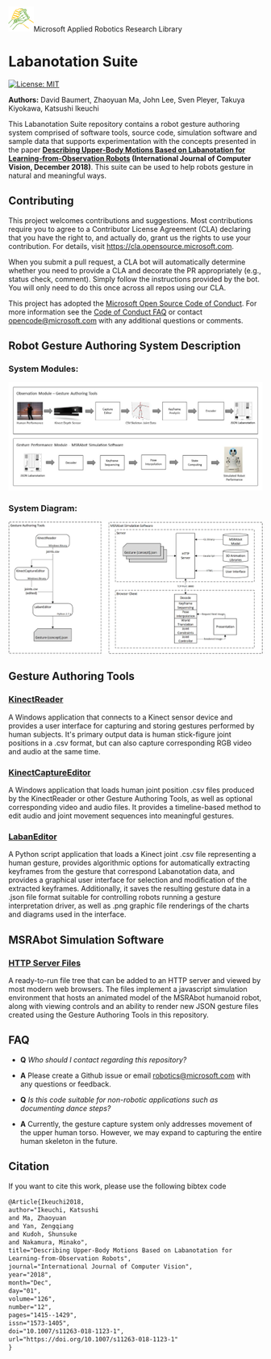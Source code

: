 ![MARR_logo.png](/docs/MARR_logo.png)Microsoft Applied Robotics Research Library
# **Labanotation Suite**

[![License: MIT](https://img.shields.io/badge/License-MIT-yellow.svg)](https://opensource.org/licenses/MIT)  

**Authors:** David Baumert, Zhaoyuan Ma, John Lee, Sven Pleyer, Takuya Kiyokawa, Katsushi Ikeuchi

This Labanotation Suite repository contains a robot gesture authoring system comprised of software tools, source code, simulation software and sample data that supports experimentation with the concepts presented in the paper **[Describing Upper-Body Motions Based on Labanotation for Learning-from-Observation Robots](https://link.springer.com/article/10.1007%2Fs11263-018-1123-1) (International Journal of Computer Vision, December 2018)**. This suite can be used to help robots gesture in natural and meaningful ways.

## Contributing
This project welcomes contributions and suggestions.  Most contributions require you to agree to a
Contributor License Agreement (CLA) declaring that you have the right to, and actually do, grant us
the rights to use your contribution. For details, visit https://cla.opensource.microsoft.com.

When you submit a pull request, a CLA bot will automatically determine whether you need to provide
a CLA and decorate the PR appropriately (e.g., status check, comment). Simply follow the instructions
provided by the bot. You will only need to do this once across all repos using our CLA.

This project has adopted the [Microsoft Open Source Code of Conduct](https://opensource.microsoft.com/codeofconduct/).
For more information see the [Code of Conduct FAQ](https://opensource.microsoft.com/codeofconduct/faq/) or
contact [opencode@microsoft.com](mailto:opencode@microsoft.com) with any additional questions or comments.

## Robot Gesture Authoring System Description
### System Modules:
 ![LabanSuite_Modules.jpg](/docs/LabanSuite_Modules.jpg)

### System Diagram:
 ![LabanSuite_BlockDiagram.jpg](/docs/LabanSuite_BlockDiagram.jpg)

## Gesture Authoring Tools
### [KinectReader](GestureAuthoringTools/KinectReader/README.md)
A Windows application that connects to a Kinect sensor device and provides a user interface for capturing and storing gestures performed by human subjects. It's primary output data is human stick-figure joint positions in a .csv format, but can also capture corresponding RGB video and audio at the same time.

### [KinectCaptureEditor](GestureAuthoringTools/KinectCaptureEditor/README.md)
A Windows application that loads human joint position .csv files produced by the KinectReader or other Gesture Authoring Tools, as well as optional corresponding video and audio files. It provides a timeline-based method to edit audio and joint movement sequences into meaningful gestures.

### [LabanEditor](/GestureAuthoringTools/LabanEditor/README.md)
A Python script application that loads a Kinect joint .csv file representing a human gesture, provides algorithmic options for automatically extracting keyframes from the gesture that correspond Labanotation data, and provides a graphical user interface for selection and modification of the extracted keyframes. Additionally, it saves the resulting gesture data in a .json file format suitable for controlling robots running a gesture interpretation driver, as well as .png graphic file renderings of the charts and diagrams used in the interface.

## MSRAbot Simulation Software

### [HTTP Server Files](MSRAbotSimulation/)
A ready-to-run file tree that can be added to an HTTP server and viewed by most modern web browsers. The files implement a javascript simulation environment that hosts an animated model of the MSRAbot humanoid robot, along with viewing controls and an ability to render new JSON gesture files created using the Gesture Authoring Tools in this repository.

## FAQ

*   **Q** *Who should I contact regarding this repository?*

*   **A** Please create a Github issue or email [robotics@microsoft.com](mailto:robotics@microsoft.com) with any questions or feedback.


*   **Q** *Is this code suitable for non-robotic applications such as documenting dance steps?*

*   **A** Currently, the gesture capture system only addresses movement of the upper human torso.  However, we may expand to capturing the entire human skeleton in the future.

## Citation

If you want to cite this work, please use the following bibtex code

```
@Article{Ikeuchi2018,
author="Ikeuchi, Katsushi
and Ma, Zhaoyuan
and Yan, Zengqiang
and Kudoh, Shunsuke
and Nakamura, Minako",
title="Describing Upper-Body Motions Based on Labanotation for Learning-from-Observation Robots",
journal="International Journal of Computer Vision",
year="2018",
month="Dec",
day="01",
volume="126",
number="12",
pages="1415--1429",
issn="1573-1405",
doi="10.1007/s11263-018-1123-1",
url="https://doi.org/10.1007/s11263-018-1123-1"
}
```